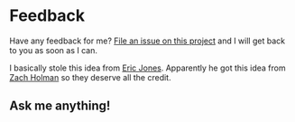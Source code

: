 Feedback
========

Have any feedback for me? [File an issue on this
project](https://github.com/chenhoward/Feedback/issues/new) and I will get back to
you as soon as I can.

I basically stole this idea from [Eric Jones](http://erjjones.github.io/).  Apparently he got this idea from
[Zach Holman](http://zachholman.com/) so they deserve all the credit.

## Ask me anything!
